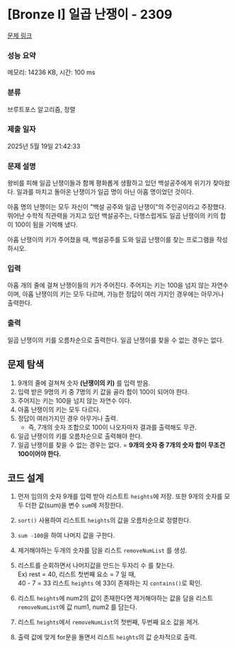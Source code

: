 # [Bronze I] 일곱 난쟁이 - 2309 

[문제 링크](https://www.acmicpc.net/problem/2309) 

### 성능 요약

메모리: 14236 KB, 시간: 100 ms

### 분류

브루트포스 알고리즘, 정렬

### 제출 일자

2025년 5월 19일 21:42:33

### 문제 설명

<p>왕비를 피해 일곱 난쟁이들과 함께 평화롭게 생활하고 있던 백설공주에게 위기가 찾아왔다. 일과를 마치고 돌아온 난쟁이가 일곱 명이 아닌 아홉 명이었던 것이다.</p>

<p>아홉 명의 난쟁이는 모두 자신이 "백설 공주와 일곱 난쟁이"의 주인공이라고 주장했다. 뛰어난 수학적 직관력을 가지고 있던 백설공주는, 다행스럽게도 일곱 난쟁이의 키의 합이 100이 됨을 기억해 냈다.</p>

<p>아홉 난쟁이의 키가 주어졌을 때, 백설공주를 도와 일곱 난쟁이를 찾는 프로그램을 작성하시오.</p>

### 입력 

 <p>아홉 개의 줄에 걸쳐 난쟁이들의 키가 주어진다. 주어지는 키는 100을 넘지 않는 자연수이며, 아홉 난쟁이의 키는 모두 다르며, 가능한 정답이 여러 가지인 경우에는 아무거나 출력한다.</p>

### 출력 

 <p>일곱 난쟁이의 키를 오름차순으로 출력한다. 일곱 난쟁이를 찾을 수 없는 경우는 없다.</p>


## 문제 탐색
1. 9개의 줄에 걸쳐쳐 숫자 **(난쟁이의 키)** 를 입력 받음.
2. 입력 받은 9명의 키 중 7명의 키 값을 골라 합이 100이 되어야 한다.
3. 주어지는 키는 100을 넘지 않는 자연수 이다.
4. 아홉 난쟁이의 키는 모두 다르다.
5. 정답이 여러가지인 경우 아무거나 출력. 
    - 즉, 7개의 숫자 조합으로 100이 나오자마자 결과를 출력해도 무관.
6. 일곱 난쟁이의 키를 오름차순으로 출력해야 한다.
7. 일곱 난쟁이를 찾을 수 없는 경우는 없다. = **9개의 숫자 중 7개의 숫자 합이 무조건 100이어야 한다.**

## 코드 설계
1. 먼저 임의의 숫자 9개를 입력 받아 리스트트 `heights`에 저장. 또한 9개의 숫자를 모두 더한 값(sum)을 변수 `sum`에 저장한다.

2. `sort()` 사용하여 리스트트 `heights`의 값을 오름차순으로 정렬한다.

3. `sum -100`을 하여 나머지 값을 구한다.

4. 제거해야하는 두개의 숫자를 담을 리스트 `removeNumList` 를 생성.

5. 리스트를 순회하면서 나머지값을 만드는 두자리 수 를 찾는다. <br>
Ex) rest = 40, 리스트 첫번째 요소 = 7 일 때,<br>
40 - 7 = 33
리스트 `heights` 에 33이 존재하는 지 `contains()`로 확인.

6. 리스트 `heights`에 num2의 값이 존재한다면 제거해야하는 값을 담을 리스트 `removeNumList`에 값 num1, num2 를 담는다.

7. 리스트 `heights`에서 `removeNumList`의 첫번째, 두번째 요소 값을 제거.

8. 출력 값에 맞게 for문을 돌면서 리스트 `heights`의 값 순차적으로 출력.
